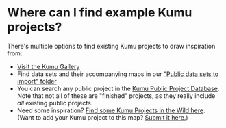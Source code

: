 # Where can I find example Kumu projects?

There's multiple options to find existing Kumu projects to draw inspiration from:&#x20;

* [Visit the Kumu Gallery](https://kumu.io/gallery)
* Find data sets and their accompanying maps in our ["Public data sets to import" folder](https://drive.google.com/drive/u/0/folders/1\_xoIFJ2snCcxta1Fw8AwrxWCe5YlKXCW)
* You can search any public project in the [Kumu Public Project Database](https://kumu.io/community). Note that not all of these are "finished" projects, as they really include _all_ existing public projects.&#x20;
* Need some inspiration? [Find some Kumu Projects in the Wild here](https://kumu.io/kumu/kumu-projects-in-the-wild#kumus-projects-in-the-wild). (Want to add your Kumu project to this map? [Submit it here.](https://form.typeform.com/to/aUUuSLnj))
